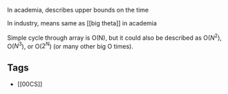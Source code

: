 In academia, describes upper bounds on the time

In industry, means same as [[big theta]] in academia

Simple cycle through array is O(N), but it could also be described as O($N^2$), O($N^3$), or O($2^N$) (or many other big O times).

## Tags
- [[00CS]]